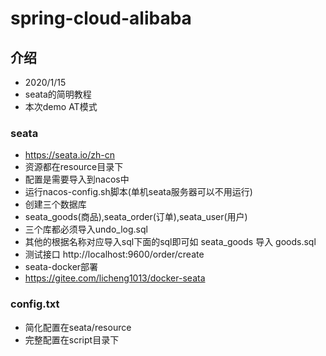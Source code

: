 # spring-cloud-alibaba

## 介绍
- 2020/1/15
- seata的简明教程
- 本次demo AT模式

### seata
- https://seata.io/zh-cn 
- 资源都在resource目录下
- 配置是需要导入到nacos中
- 运行nacos-config.sh脚本(单机seata服务器可以不用运行)
- 创建三个数据库
- seata_goods(商品),seata_order(订单),seata_user(用户)
- 三个库都必须导入undo_log.sql
- 其他的根据名称对应导入sql下面的sql即可如 seata_goods 导入 goods.sql
- 测试接口 http://localhost:9600/order/create
- seata-docker部署
- https://gitee.com/licheng1013/docker-seata   

### config.txt
- 简化配置在seata/resource
- 完整配置在script目录下